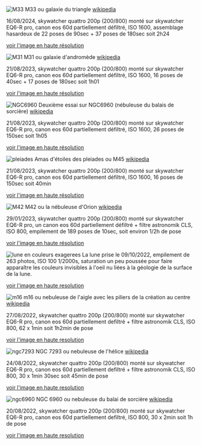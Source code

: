 ![M33](assets/compressed_V2_M33_16-08-2024.png) 
M33 ou galaxie du triangle [wikipedia](https://fr.wikipedia.org/wiki/Galaxie_du_Triangle)

16/08/2024, skywatcher quattro 200p (200/800) monté sur skywatcher EQ6-R pro, canon eos 60d partiellement défiltré, ISO 1600, assemblage hasardeux de 22 poses de 90sec + 37 poses de 180sec soit 2h24

[voir l'image en haute résolution](https://drive.google.com/file/d/1pSK1g4Dyh_hWWhGTLvRB2mayebriWggE/view?usp=sharing)

![M31](assets/M31_compressed.png)
M31 ou galaxie d'andromède [wikipedia](https://fr.wikipedia.org/wiki/Galaxie_d'Andromède)

21/08/2023, skywatcher quattro 200p (200/800) monté sur skywatcher EQ6-R pro, canon eos 60d partiellement défiltré, ISO 1600, 16 poses de 40sec + 17 poses de 180sec soit 1h01

[voir l'image en haute résolution](https://drive.google.com/file/d/1ccZw-MxUp1sLd_74kpWIqZ6zba4Zpr8B/view?usp=sharing)


![NGC6960](/assets/NGC6960-21082023_compressed.png)
Deuxième essai sur NGC6960 (nébuleuse du balais de sorcière) [wikipedia](https://fr.wikipedia.org/wiki/NGC_6960)

21/08/2023, skywatcher quattro 200p (200/800) monté sur skywatcher EQ6-R pro, canon eos 60d partiellement défiltré, ISO 1600, 26 poses de 150sec soit 1h05

[voir l'image en haute résolution](https://drive.google.com/file/d/1akxP3rPLb0P6_miKo_57pcCCSkIg1Bxg/view?usp=sharing)

![pleiades](/assets/pleiades_compressed.png)
Amas d'étoiles des pleiades ou M45 [wikipedia](https://fr.wikipedia.org/wiki/Pléiades_(astronomie))

21/08/2023, skywatcher quattro 200p (200/800) monté sur skywatcher EQ6-R pro, canon eos 60d partiellement défiltré, ISO 1600, 16 poses de 150sec soit 40min

[voir l'image en haute résolution](https://drive.google.com/file/d/1sdOghUWEiZDMI8ayItpAlC6dfBHpJDpD/view?usp=sharing)

![M42](/assets/M42_compressed.png)
M42 ou la nébuleuse d'Orion [wikipedia](https://fr.wikipedia.org/wiki/Nébuleuse_d'Orion)

29/01/2023, skywatcher quattro 200p (200/800) monté sur skywatcher EQ6-R pro, un canon eos 60d partiellement défiltré + filtre astronomik CLS, ISO 800, empilement de 189 poses de 10sec, soit environ 1/2h de pose

[voir l'image en haute résolution](https://drive.google.com/file/d/1av6Lv8P9ntgjWCifojjURZ6r_1p5P_4N/view?usp=sharing)

![lune en couleurs exagerees](/assets/lune_09-10-2022_stacked_crop_compressed.png)
La lune prise le 09/10/2022, empilement de 263 photos, ISO 100 1/2000s, saturation un peu poussée pour faire apparaître les couleurs invisibles à l'oeil nu liées à la géologie de la surface de la lune.

[voir l'image en haute resolution](https://drive.google.com/file/d/1Zls3Fr6_TfMWMVFqAH3Nvbkb7k3Z4aur/view?usp=sharing)

![m16](/assets/m16_compressed.png)
m16 ou nebuleuse de l'aigle avec les piliers de la création au centre [wikipedia](https://fr.wikipedia.org/wiki/Nébuleuse_de_l'Aigle)

27/08/2022, skywatcher quattro 200p (200/800) monté sur skywatcher EQ6-R pro, canon eos 60d partiellement defiltré + filtre astronomik CLS, ISO 800, 62 x 1min soit 1h2min de pose

[voir l'image en haute resolution](https://drive.google.com/file/d/1gcRgnrw5MXXMABcbphAd5DfcII5ZzvMv/view?usp=sharing)

![ngc7293](/assets/ngc7293_cp.png)
NGC 7293 ou nebuleuse de l'hélice [wikipedia](https://fr.wikipedia.org/wiki/NGC_7293)

24/08/2022, skywatcher quattro 200p (200/800) monté sur skywatcher EQ6-R pro, canon eos 60d partiellement defiltré + filtre astronomik CLS, ISO 800, 30 x 1min 30sec soit 45min de pose

[voir l'image en haute resolution](https://drive.google.com/file/d/1nqMeuYkoTKZ8IsiabanfIfbrN5IDFJ2W/view?usp=sharing)

![ngc6960](/assets/ngc6960_cp.png)
NGC 6960 ou nebuleuse du balai de sorcière [wikipedia](https://fr.wikipedia.org/wiki/NGC_6960)

20/08/2022, skywatcher quattro 200p (200/800) monté sur skywatcher EQ6-R pro, canon eos 60d partiellement defiltré, ISO 800, 30 x 2min soit 1h de pose

[voir l'image en haute resolution](https://drive.google.com/file/d/1OmsKsxNFW_D6eSDyrt4N2Cd4c9KjRBRy/view?usp=sharing)

